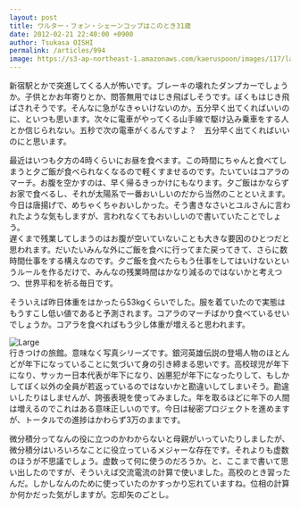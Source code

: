 ```yaml
---
layout: post
title: ワルター・フォン・シェーンコップはこのとき31歳
date: 2012-02-21 22:40:00 +0900
author: Tsukasa OISHI
permalink: /articles/994
image: https://s3-ap-northeast-1.amazonaws.com/kaeruspoon/images/117/large.JPG?1329831609
---
```



新宿駅とかで突進してくる人が怖いです。ブレーキの壊れたダンプカーでしょうか。子供とかお年寄りとか、問答無用ではじき飛ばしそうです。ぼくもはじき飛ばされそうです。そんなに急がなきゃいけないのか。五分早く出てくればいいのに、といつも思います。次々に電車がやってくる山手線で駆け込み乗車をする人とか信じられない。五秒で次の電車がくるんですよ？　五分早く出てくればいいのにと思います。  

最近はいつも夕方の4時くらいにお昼を食べます。この時間にちゃんと食べてしまうと夕ご飯が食べられなくなるので軽くすませるのです。たいていはコアラのマーチ。お腹を空かすのは、早く帰るきっかけにもなります。夕ご飯はかならずお家で食べるし、それが太陽系で一番おいしいのだから当然のことといえます。今日は唐揚げで、めちゃくちゃおいしかった。そう書きなさいとユルさんに言われたような気もしますが、言われなくてもおいしいので書いていたことでしょう。  
遅くまで残業してしまうのはお腹が空いていないことも大きな要因のひとつだと思われます。だいたいみんな外にご飯を食べに行ってまた戻ってきて、さらに数時間仕事をする構えなのです。夕ご飯を食べたらもう仕事をしてはいけないというルールを作るだけで、みんなの残業時間はかなり減るのではないかと考えつつ、世界平和を祈る毎日です。  

そういえば昨日体重をはかったら53kgくらいでした。服を着ていたので実態はもうすこし低い値であると予測されます。コアラのマーチばかり食べているせいでしょうか。コアラを食べればもう少し体重が増えると思われます。  

![Large](https://s3-ap-northeast-1.amazonaws.com/kaeruspoon/images/117/large.JPG?1329831609)  
行きつけの旅館。意味なく写真シリーズです。銀河英雄伝説の登場人物のほとんどが年下になっていることに気づいて身の引き締まる思いです。高校球児が年下になり、サッカー日本代表が年下になり、凶悪犯が年下になったりして、もしかしてぼく以外の全員が若返っているのではないかと勘違いしてしまいそう。勘違いしたりはしませんが、誇張表現を使ってみました。年を取るほどに年下の人間は増えるのでこれはある意味正しいのです。今日は秘密プロジェクトを進めますが、トータルでの進捗はかわらず3万のままです。  

微分積分ってなんの役に立つのかわからないと母親がいっていたりしましたが、微分積分はいろいろなことに役立っているメジャーな存在です。それよりも虚数のほうが不思議でしょう。虚数って何に使うのだろうか。と、ここまで書いて思い出したのですが、そういえば交流電流の計算で使いました。高校のとき習ったんだ。しかしなんのために使っていたのかすっかり忘れていますね。位相の計算か何かだった気がしますが。忘却矢のごとし。  

